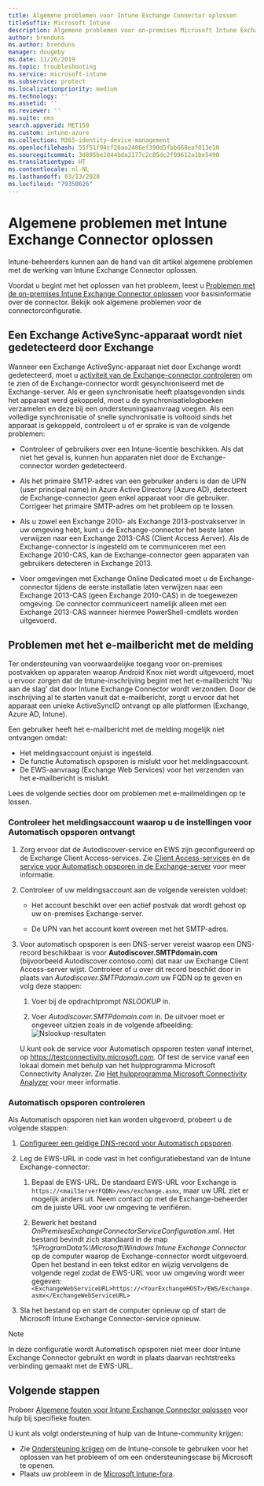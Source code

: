```yaml
---
title: Algemene problemen voor Intune Exchange Connector oplossen
titleSuffix: Microsoft Intune
description: Algemene problemen voor on-premises Microsoft Intune Exchange Connector oplossen.
author: brenduns
ms.author: brenduns
manager: dougeby
ms.date: 11/26/2019
ms.topic: troubleshooting
ms.service: microsoft-intune
ms.subservice: protect
ms.localizationpriority: medium
ms.technology: ''
ms.assetid: ''
ms.reviewer: ''
ms.suite: ems
search.appverid: MET150
ms.custom: intune-azure
ms.collection: M365-identity-device-management
ms.openlocfilehash: 55f51f94cf26aa2486ef390d5fbb668eaf013e10
ms.sourcegitcommit: 3d895be2844bda2177c2c85dc2f09612a1be5490
ms.translationtype: HT
ms.contentlocale: nl-NL
ms.lasthandoff: 03/13/2020
ms.locfileid: "79350626"
---
```

# <a name="resolve-common-problems-with-the-intune-exchange-connector"></a>Algemene problemen met Intune Exchange Connector oplossen
 
Intune-beheerders kunnen aan de hand van dit artikel algemene problemen met de werking van Intune Exchange Connector oplossen.

Voordat u begint met het oplossen van het probleem, leest u [Problemen met de on-premises Intune Exchange Connector oplossen](troubleshoot-exchange-connector.md) voor basisinformatie over de connector. Bekijk ook algemene problemen voor de connectorconfiguratie.

## <a name="an-exchange-activesync-device-isnt-discovered-from-exchange"></a>Een Exchange ActiveSync-apparaat wordt niet gedetecteerd door Exchange

Wanneer een Exchange ActiveSync-apparaat niet door Exchange wordt gedetecteerd, moet u [activiteit van de Exchange-connector controleren](exchange-connector-install.md#on-premises-intune-exchange-connector-high-availability-support) om te zien of de Exchange-connector wordt gesynchroniseerd met de Exchange-server. Als er geen synchronisatie heeft plaatsgevonden sinds het apparaat werd gekoppeld, moet u de synchronisatielogboeken verzamelen en deze bij een ondersteuningsaanvraag voegen. Als een volledige synchronisatie of snelle synchronisatie is voltooid sinds het apparaat is gekoppeld, controleert u of er sprake is van de volgende problemen:

- Controleer of gebruikers over een Intune-licentie beschikken. Als dat niet het geval is, kunnen hun apparaten niet door de Exchange-connector worden gedetecteerd.

- Als het primaire SMTP-adres van een gebruiker anders is dan de UPN (user principal name) in Azure Active Directory (Azure AD), detecteert de Exchange-connector geen enkel apparaat voor die gebruiker. Corrigeer het primaire SMTP-adres om het probleem op te lossen.

- Als u zowel een Exchange 2010- als Exchange 2013-postvakserver in uw omgeving hebt, kunt u de Exchange-connector het beste laten verwijzen naar een Exchange 2013-CAS (Client Access Aerver). Als de Exchange-connector is ingesteld om te communiceren met een Exchange 2010-CAS, kan de Exchange-connector geen apparaten van gebruikers detecteren in Exchange 2013.

- Voor omgevingen met Exchange Online Dedicated moet u de Exchange-connector tijdens de eerste installatie laten verwijzen naar een Exchange 2013-CAS (geen Exchange 2010-CAS) in de toegewezen omgeving. De connector communiceert namelijk alleen met een Exchange 2013-CAS wanneer hiermee PowerShell-cmdlets worden uitgevoerd.

## <a name="problems-with-the-notification-email-message"></a>Problemen met het e-mailbericht met de melding

Ter ondersteuning van voorwaardelijke toegang voor on-premises postvakken op apparaten waarop Android Knox niet wordt uitgevoerd, moet u ervoor zorgen dat de Intune-inschrijving begint met het e-mailbericht 'Nu aan de slag' dat door Intune Exchange Connector wordt verzonden. Door de inschrijving al te starten vanuit dat e-mailbericht, zorgt u ervoor dat het apparaat een unieke ActiveSyncID ontvangt op alle platformen (Exchange, Azure AD, Intune).

Een gebruiker heeft het e-mailbericht met de melding mogelijk niet ontvangen omdat:

- Het meldingsaccount onjuist is ingesteld.
- De functie Automatisch opsporen is mislukt voor het meldingsaccount.
- De EWS-aanvraag (Exchange Web Services) voor het verzenden van het e-mailbericht is mislukt.

Lees de volgende secties door om problemen met e-mailmeldingen op te lossen.

### <a name="check-the-notification-account-that-retrieves-autodiscover-settings"></a>Controleer het meldingsaccount waarop u de instellingen voor Automatisch opsporen ontvangt

1. Zorg ervoor dat de Autodiscover-service en EWS zijn geconfigureerd op de Exchange Client Access-services. Zie [Client Access-services](https://docs.microsoft.com/Exchange/architecture/client-access/client-access) en de [service voor Automatisch opsporen in de Exchange-server](https://docs.microsoft.com/Exchange/architecture/client-access/autodiscover?view=exchserver-2019) voor meer informatie.

2. Controleer of uw meldingsaccount aan de volgende vereisten voldoet:

   - Het account beschikt over een actief postvak dat wordt gehost op uw on-premises Exchange-server.

   - De UPN van het account komt overeen met het SMTP-adres.

3. Voor automatisch opsporen is een DNS-server vereist waarop een DNS-record beschikbaar is voor **Autodiscover.SMTPdomain.com** (bijvoorbeeld Autodiscover.contoso.com) dat naar uw Exchange Client Access-server wijst. Controleer of u over dit record beschikt door in plaats van *Autodiscover.SMTPdomain.com* uw FQDN op te geven en volg deze stappen:

   1. Voer bij de opdrachtprompt *NSLOOKUP* in.

   2. Voer *Autodiscover.SMTPdomain.com* in. De uitvoer moet er ongeveer uitzien zoals in de volgende afbeelding: ![Nslookup-resultaten](./media/troubleshoot-exchange-connector-common-problems/nslookup-results.png
      )

   U kunt ook de service voor Automatisch opsporen testen vanaf internet, op https://testconnectivity.microsoft.com. Of test de service vanaf een lokaal domein met behulp van het hulpprogramma Microsoft Connectivity Analyzer. Zie [Het hulpprogramma Microsoft Connectivity Analyzer](https://docs.microsoft.com/previous-versions/office/exchange-remote-connectivity/jj851141(v=exchg.80)) voor meer informatie.


### <a name="check-autodiscovery"></a>Automatisch opsporen controleren

Als Automatisch opsporen niet kan worden uitgevoerd, probeert u de volgende stappen:

1. [Configureer een geldige DNS-record voor Automatisch opsporen](https://docs.microsoft.com/previous-versions/exchange-server/exchange-150/mt473798(v=exchg.150)).

2. Leg de EWS-URL in code vast in het configuratiebestand van de Intune Exchange-connector:

   1. Bepaal de EWS-URL. De standaard EWS-URL voor Exchange is `https://<mailServerFQDN>/ews/exchange.asmx`, maar uw URL ziet er mogelijk anders uit. Neem contact op met de Exchange-beheerder om de juiste URL voor uw omgeving te verifiëren.

   2. Bewerk het bestand *OnPremisesExchangeConnectorServiceConfiguration.xml*. Het bestand bevindt zich standaard in de map *%ProgramData%\Microsoft\Windows Intune Exchange Connector* op de computer waarop de Exchange-connector wordt uitgevoerd. Open het bestand in een tekst editor en wijzig vervolgens de volgende regel zodat de EWS-URL voor uw omgeving wordt weer gegeven: `<ExchangeWebServiceURL>https://<YourExchangeHOST>/EWS/Exchange.asmx</ExchangeWebServiceURL>`

3. Sla het bestand op en start de computer opnieuw op of start de Microsoft Intune Exchange Connector-service opnieuw.

>[!NOTE]
> In deze configuratie wordt Automatisch opsporen niet meer door Intune Exchange Connector gebruikt en wordt in plaats daarvan rechtstreeks verbinding gemaakt met de EWS-URL.

## <a name="next-steps"></a>Volgende stappen

Probeer [Algemene fouten voor Intune Exchange Connector oplossen](troubleshoot-exchange-connector-common-errors.md) voor hulp bij specifieke fouten.

U kunt als volgt ondersteuning of hulp van de Intune-community krijgen:

- Zie [Ondersteuning krijgen](../fundamentals/get-support.md) om de Intune-console te gebruiken voor het oplossen van het probleem of om een ondersteuningscase bij Microsoft te openen.
- Plaats uw probleem in de [Microsoft Intune-fora](https://social.technet.microsoft.com/Forums/home?forum=microsoftintuneprod).